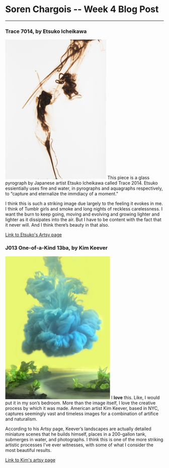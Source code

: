 # Soren Chargois -- Week 4 Blog Post
------

### Trace 7014, by Etsuko Icheikawa
![Etsuko Icheikawa](images/smoke.png?raw=true "Etsuko Icheikawa")
This piece is a glass pyrograph by Japanese artist Etsuko Icheikawa called Trace 2014. Etsuko essientially uses fire and water, in pyrographs and aquagraphs respectively, to “capture and eternalize the immdiacy of a moment."

I think this is such a striking image due largely to the feeling it evokes in me. I think of Tumblr girls and smoke and long nights of reckless carelessness. I want the burn to keep going, moving and evolving and growing lighter and lighter as it dissipates into the air. But I have to be content with the fact that it never will. And I think there’s beauty in that also. 

[Link to Etsuko's Artsy page](https://www.artsy.net/artist/etsuko-ichikawa)


### J013 One-of-a-Kind 13ba, by Kim Keever

![Kim Keever](images/blueplumm.png?raw=true "Kim Keever")
I **love** this. Like, I would put it in my son’s bedroom. More than the image itself, I love the creative process by which it was made. American artist Kim Keever, based in NYC, captures seemingly vast and timeless images for a combination of artifice and naturalism. 

According to his Artsy page, Keever’s landscapes are actually detailed miniature scenes that he builds himself, places in a 200-gallon tank, submerges in water, and photographs. I think this is one of the more striking artistic processes I’ve ever witnesses, with some of what I consider the most beautiful results. 

[Link to Kim's artsy page](https://www.artsy.net/artist/kim-keever)
